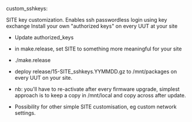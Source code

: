 custom_sshkeys:

SITE key customization. Enables ssh passwordless login using key exchange
Install your own "authorized keys" on every UUT at your site

* Update authorized_keys
* in make.release, set SITE to something more meaningful for your site
* ./make.release
* deploy release/15-SITE_sshkeys.YYMMDD.gz to /mnt/packages on every UUT on your site.
* nb: you'll have to re-activate after every firmware upgrade, simplest approach is to keep a copy in /mnt/local and copy across after update.

* Possibility for other simple SITE customisation, eg custom network settings.


